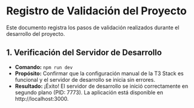 # Registro de Validación del Proyecto

Este documento registra los pasos de validación realizados durante el desarrollo del proyecto.

## 1. Verificación del Servidor de Desarrollo

- **Comando:** `npm run dev`
- **Propósito:** Confirmar que la configuración manual de la T3 Stack es funcional y el servidor de desarrollo se inicia sin errores.
- **Resultado:** ¡Éxito! El servidor de desarrollo se inició correctamente en segundo plano (PID: 7773). La aplicación está disponible en http://localhost:3000.
